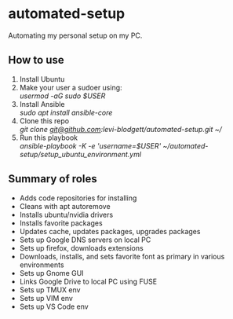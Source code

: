 # automated-setup

Automating my personal setup on my PC.

## How to use

1. Install Ubuntu <br />
2. Make your user a sudoer using: <br />
   _usermod -aG sudo $USER_
3. Install Ansible <br />
   _sudo apt install ansible-core_
4. Clone this repo <br />
   _git clone git@github.com:levi-blodgett/automated-setup.git ~/_
5. Run this playbook <br />
   _ansible-playbook -K -e 'username=$USER' ~/automated-setup/setup_ubuntu_environment.yml_

## Summary of roles

- Adds code repositories for installing
- Cleans with apt autoremove
- Installs ubuntu/nvidia drivers
- Installs favorite packages
- Updates cache, updates packages, upgrades packages
- Sets up Google DNS servers on local PC
- Sets up firefox, downloads extensions
- Downloads, installs, and sets favorite font as primary in various environments
- Sets up Gnome GUI
- Links Google Drive to local PC using FUSE
- Sets up TMUX env
- Sets up VIM env
- Sets up VS Code env

